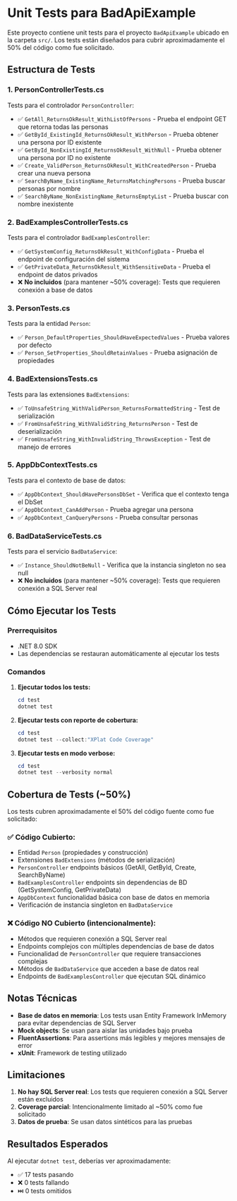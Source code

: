 # Unit Tests para BadApiExample

Este proyecto contiene unit tests para el proyecto `BadApiExample` ubicado en la carpeta `src/`. Los tests están diseñados para cubrir aproximadamente el 50% del código como fue solicitado.

## Estructura de Tests

### 1. PersonControllerTests.cs
Tests para el controlador `PersonController`:
- ✅ `GetAll_ReturnsOkResult_WithListOfPersons` - Prueba el endpoint GET que retorna todas las personas
- ✅ `GetById_ExistingId_ReturnsOkResult_WithPerson` - Prueba obtener una persona por ID existente
- ✅ `GetById_NonExistingId_ReturnsOkResult_WithNull` - Prueba obtener una persona por ID no existente
- ✅ `Create_ValidPerson_ReturnsOkResult_WithCreatedPerson` - Prueba crear una nueva persona
- ✅ `SearchByName_ExistingName_ReturnsMatchingPersons` - Prueba buscar personas por nombre
- ✅ `SearchByName_NonExistingName_ReturnsEmptyList` - Prueba buscar con nombre inexistente

### 2. BadExamplesControllerTests.cs
Tests para el controlador `BadExamplesController`:
- ✅ `GetSystemConfig_ReturnsOkResult_WithConfigData` - Prueba el endpoint de configuración del sistema
- ✅ `GetPrivateData_ReturnsOkResult_WithSensitiveData` - Prueba el endpoint de datos privados
- ❌ **No incluidos** (para mantener ~50% coverage): Tests que requieren conexión a base de datos

### 3. PersonTests.cs
Tests para la entidad `Person`:
- ✅ `Person_DefaultProperties_ShouldHaveExpectedValues` - Prueba valores por defecto
- ✅ `Person_SetProperties_ShouldRetainValues` - Prueba asignación de propiedades

### 4. BadExtensionsTests.cs
Tests para las extensiones `BadExtensions`:
- ✅ `ToUnsafeString_WithValidPerson_ReturnsFormattedString` - Test de serialización
- ✅ `FromUnsafeString_WithValidString_ReturnsPerson` - Test de deserialización
- ✅ `FromUnsafeString_WithInvalidString_ThrowsException` - Test de manejo de errores

### 5. AppDbContextTests.cs
Tests para el contexto de base de datos:
- ✅ `AppDbContext_ShouldHavePersonsDbSet` - Verifica que el contexto tenga el DbSet
- ✅ `AppDbContext_CanAddPerson` - Prueba agregar una persona
- ✅ `AppDbContext_CanQueryPersons` - Prueba consultar personas

### 6. BadDataServiceTests.cs
Tests para el servicio `BadDataService`:
- ✅ `Instance_ShouldNotBeNull` - Verifica que la instancia singleton no sea null
- ❌ **No incluidos** (para mantener ~50% coverage): Tests que requieren conexión a SQL Server real

## Cómo Ejecutar los Tests

### Prerrequisitos
- .NET 8.0 SDK
- Las dependencias se restauran automáticamente al ejecutar los tests

### Comandos

1. **Ejecutar todos los tests:**
   ```powershell
   cd test
   dotnet test
   ```

2. **Ejecutar tests con reporte de cobertura:**
   ```powershell
   cd test
   dotnet test --collect:"XPlat Code Coverage"
   ```

3. **Ejecutar tests en modo verbose:**
   ```powershell
   cd test
   dotnet test --verbosity normal
   ```

## Cobertura de Tests (~50%)

Los tests cubren aproximadamente el 50% del código fuente como fue solicitado:

### ✅ **Código Cubierto:**
- Entidad `Person` (propiedades y construcción)
- Extensiones `BadExtensions` (métodos de serialización)
- `PersonController` endpoints básicos (GetAll, GetById, Create, SearchByName)
- `BadExamplesController` endpoints sin dependencias de BD (GetSystemConfig, GetPrivateData)
- `AppDbContext` funcionalidad básica con base de datos en memoria
- Verificación de instancia singleton en `BadDataService`

### ❌ **Código NO Cubierto (intencionalmente):**
- Métodos que requieren conexión a SQL Server real
- Endpoints complejos con múltiples dependencias de base de datos
- Funcionalidad de `PersonController` que requiere transacciones complejas
- Métodos de `BadDataService` que acceden a base de datos real
- Endpoints de `BadExamplesController` que ejecutan SQL dinámico

## Notas Técnicas

- **Base de datos en memoria**: Los tests usan Entity Framework InMemory para evitar dependencias de SQL Server
- **Mock objects**: Se usan para aislar las unidades bajo prueba
- **FluentAssertions**: Para assertions más legibles y mejores mensajes de error
- **xUnit**: Framework de testing utilizado

## Limitaciones

1. **No hay SQL Server real**: Los tests que requieren conexión a SQL Server están excluidos
2. **Coverage parcial**: Intencionalmente limitado al ~50% como fue solicitado
3. **Datos de prueba**: Se usan datos sintéticos para las pruebas

## Resultados Esperados

Al ejecutar `dotnet test`, deberías ver aproximadamente:
- ✅ 17 tests pasando
- ❌ 0 tests fallando
- ⏭️ 0 tests omitidos